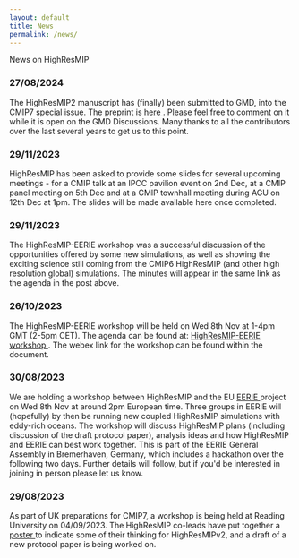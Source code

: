```yaml
---
layout: default
title: News
permalink: /news/
---
```


News on HighResMIP

### 27/08/2024
The HighResMIP2 manuscript has (finally) been submitted to GMD, into the CMIP7 special issue. The preprint is <a href="https://egusphere.copernicus.org/preprints/2024/egusphere-2024-2582/"> here </a>. Please feel free to comment on it while it is open on the GMD Discussions. Many thanks to all the contributors over the last several years to get us to this point.

### 29/11/2023
HighResMIP has been asked to provide some slides for several upcoming meetings - for a CMIP talk at an IPCC pavilion event on 2nd Dec, at a CMIP panel meeting on 5th Dec and at a CMIP townhall meeting during AGU on 12th Dec at 1pm. The slides will be made available here once completed.

### 29/11/2023
The HighResMIP-EERIE workshop was a successful discussion of the opportunities offered by some new simulations, as well as showing the exciting science still coming from the CMIP6 HighResMIP (and other high resolution global) simulations. The minutes will appear in the same link as the agenda in the post above.

### 26/10/2023
The HighResMIP-EERIE workshop will be held on Wed 8th Nov at 1-4pm GMT (2-5pm CET). The agenda can be found at: <a href="https://docs.google.com/document/d/1Y7mw4yZ6mYIXKLZwjQpKPIvaIttVdF-T/edit"> HighResMIP-EERIE workshop </a>. The webex link for the workshop can be found within the document.

### 30/08/2023
We are holding a workshop between HighResMIP and the EU <a href="https://eerie-project.eu"> EERIE </a> project on Wed 8th Nov at around 2pm European time. Three groups in EERIE will (hopefully) by then be running new coupled HighResMIP simulations with eddy-rich oceans. The workshop will discuss HighResMIP plans (including discussion of the draft protocol paper), analysis ideas and how HighResMIP and EERIE can best work together. This is part of the EERIE General Assembly in Bremerhaven, Germany, which includes a hackathon over the following two days. Further details will follow, but if you'd be interested in joining in person please let us know. 

### 29/08/2023
As part of UK preparations for CMIP7, a workshop is being held at Reading University on 04/09/2023. The HighResMIP co-leads have put together a <a href="/assets/images/documents/UKCMIP7_Sept2023_HighResMIP_MalcolmRoberts_poster.pdf"> poster </a> to indicate some of their thinking for HighResMIPv2, and a draft of a new protocol paper is being worked on.





